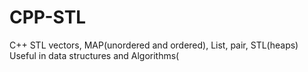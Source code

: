 # CPP-STL
C++ STL vectors, MAP(unordered and ordered), List, pair, STL(heaps)
Useful in data structures and Algorithms(
